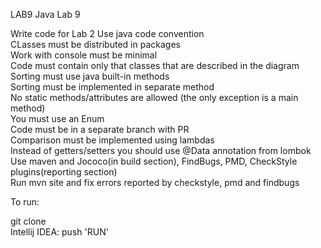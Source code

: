  LAB9
Java Lab 9

Write code for Lab 2 Use java code convention  
CLasses must be distributed in packages  
Work with console must be minimal  
Code must contain only that classes that are described in the diagram  
Sorting must use java built-in methods  
Sorting must be implemented in separate method  
No static methods/attributes are allowed (the only exception is a main method)  
You must use an Enum  
Code must be in a separate branch with PR  
Comparison must be implemented using lambdas  
Instead of getters/setters you should use @Data annotation from lombok  
Use maven and Jococo(in build section), FindBugs, PMD, CheckStyle plugins(reporting section)  
Run mvn site and fix errors reported by checkstyle, pmd and findbugs  

To run:

git clone  
Intellij IDEA: push 'RUN'

